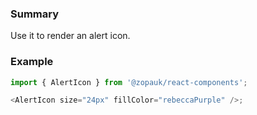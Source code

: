 ### Summary

Use it to render an alert icon.

### Example

```js
import { AlertIcon } from '@zopauk/react-components';

<AlertIcon size="24px" fillColor="rebeccaPurple" />;
```

